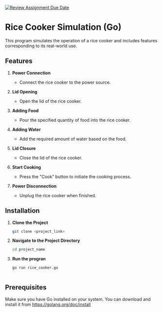 [![Review Assignment Due Date](https://classroom.github.com/assets/deadline-readme-button-24ddc0f5d75046c5622901739e7c5dd533143b0c8e959d652212380cedb1ea36.svg)](https://classroom.github.com/a/PHq8Kfj_)

# Rice Cooker Simulation (Go)

This program simulates the operation of a rice cooker and includes features corresponding to its real-world use.

## Features

1. **Power Connection**
   - Connect the rice cooker to the power source.

2. **Lid Opening**
   - Open the lid of the rice cooker.

3. **Adding Food**
   - Pour the specified quantity of food into the rice cooker.

4. **Adding Water**
   - Add the required amount of water based on the food.

5. **Lid Closure**
   - Close the lid of the rice cooker.

6. **Start Cooking**
   - Press the "Cook" button to initiate the cooking process.

7. **Power Disconnection**
   - Unplug the rice cooker when finished.

## Installation

1. **Clone the Project**
   ```bash
   git clone <project_link>

2. **Navigate to the Project Directory**
   ```bash
   cd project_name 

2. **Run the progran**
   ```bash
   go run rice_cooker.go
  
## Prerequisites
Make sure you have Go installed on your system. You can download and install it from https://golang.org/doc/install